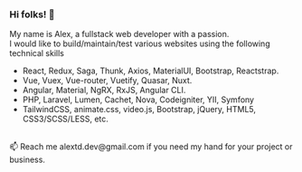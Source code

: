 ### Hi folks! 👋

My name is Alex, a fullstack web developer with a passion.
<br />
I would like to build/maintain/test various websites using the following technical skills

- React, Redux, Saga, Thunk, Axios, MaterialUI, Bootstrap, Reactstrap.
- Vue, Vuex, Vue-router, Vuetify, Quasar, Nuxt.
- Angular, Material, NgRX, RxJS, Angular CLI.
- PHP, Laravel, Lumen, Cachet, Nova, Codeigniter, YII, Symfony
- TailwindCSS, animate.css, video.js, Bootstrap, jQuery, HTML5, CSS3/SCSS/LESS, etc.
<br>
📫 Reach me alextd.dev@gmail.com if you need my hand for your project or business.
